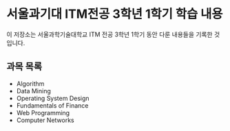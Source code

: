 # 서울과기대 ITM전공 3학년 1학기 학습 내용

이 저장소는 서울과학기술대학교 ITM 전공 3학년 1학기 동안 다룬 내용들을 기록한 것입니다.

## 과목 목록

- Algorithm
- Data Mining
- Operating System Design
- Fundamentals of Finance
- Web Programming
- Computer Networks
